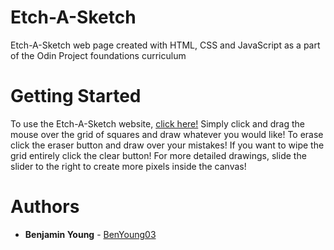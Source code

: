 # Etch-A-Sketch
Etch-A-Sketch web page created with HTML, CSS and JavaScript as a part of the Odin Project foundations curriculum 

# Getting Started
To use the Etch-A-Sketch website, [click here!](https://benyoung03.github.io/etch-a-sketch/)
Simply click and drag the mouse over the grid of squares and draw whatever you would like! To erase click the eraser button and draw over your mistakes! If you want to wipe the grid entirely click the clear button! For more detailed drawings, slide the slider to the right to create more pixels inside the canvas!

# Authors
* **Benjamin Young** - [BenYoung03](https://github.com/BenYoung03)
